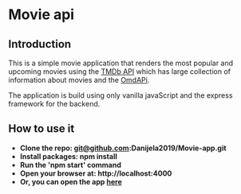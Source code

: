 # Movie api

## Introduction

This is a simple movie application that renders the most popular and upcoming movies using the [TMDb API](https://www.themoviedb.org/) which has large collection of information about movies and the [OmdAPi](http://www.omdbapi.com).

The application is build using only vanilla javaScript and the express framework for the backend.

## How to use it

- **Clone the repo: git@github.com:Danijela2019/Movie-app.git**
- **Install packages: npm install**
- **Run the 'npm start' command**
- **Open your browser at: http://localhost:4000**
- **Or, you can open the app [here](https://mymovieapp.glitch.me/)**
 
